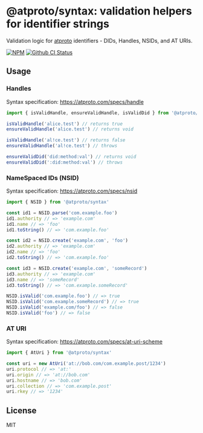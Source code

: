 # @atproto/syntax: validation helpers for identifier strings

Validation logic for [atproto](https://atproto.com) identifiers - DIDs, Handles, NSIDs, and AT URIs.

[![NPM](https://img.shields.io/npm/v/@atproto/crypto)](https://www.npmjs.com/package/@atproto/crypto)
[![Github CI Status](https://github.com/bluesky-social/atproto/actions/workflows/repo.yaml/badge.svg)](https://github.com/bluesky-social/atproto/actions/workflows/repo.yaml)

## Usage

### Handles

Syntax specification: <https://atproto.com/specs/handle>

```typescript
import { isValidHandle, ensureValidHandle, isValidDid } from '@atproto/syntax'

isValidHandle('alice.test') // returns true
ensureValidHandle('alice.test') // returns void

isValidHandle('al!ce.test') // returns false
ensureValidHandle('al!ce.test') // throws

ensureValidDid('did:method:val') // returns void
ensureValidDid(':did:method:val') // throws
```

### NameSpaced IDs (NSID)

Syntax specification: <https://atproto.com/specs/nsid>

```typescript
import { NSID } from '@atproto/syntax'

const id1 = NSID.parse('com.example.foo')
id1.authority // => 'example.com'
id1.name // => 'foo'
id1.toString() // => 'com.example.foo'

const id2 = NSID.create('example.com', 'foo')
id2.authority // => 'example.com'
id2.name // => 'foo'
id2.toString() // => 'com.example.foo'

const id3 = NSID.create('example.com', 'someRecord')
id3.authority // => 'example.com'
id3.name // => 'someRecord'
id3.toString() // => 'com.example.someRecord'

NSID.isValid('com.example.foo') // => true
NSID.isValid('com.example.someRecord') // => true
NSID.isValid('example.com/foo') // => false
NSID.isValid('foo') // => false
```

### AT URI

Syntax specification: <https://atproto.com/specs/at-uri-scheme>

```typescript
import { AtUri } from '@atproto/syntax'

const uri = new AtUri('at://bob.com/com.example.post/1234')
uri.protocol // => 'at:'
uri.origin // => 'at://bob.com'
uri.hostname // => 'bob.com'
uri.collection // => 'com.example.post'
uri.rkey // => '1234'
```

## License

MIT
